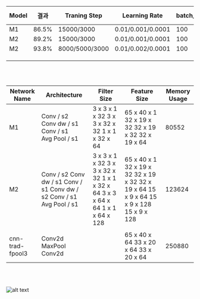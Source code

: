 | Model           | 결과                                                             | Traning Step                                                                 | Learning Rate                                                                      | batch_size                        | optimizer                | activation function | silence_percentage | unknown_percentage | time_shift_ms | sample_rate |
|-----------------|------------------------------------------------------------------|------------------------------------------------------------------------------|------------------------------------------------------------------------------------|-----------------------------------|--------------------------|---------------------|--------------------|--------------------|---------------|-------------|
| M1              | 86.5%                                                            | 15000/3000                                                                   | 0.01/0.001/0.0001                                                                  | 100                               | GradientDescentOptimizer | Relu                | 10                 | 10                 | 100           | 16000       |
| M2              | 89.2%                                                            | 15000/3000                                                                   | 0.01/0.001/0.0001                                                                  | 100                               | GradientDescentOptimizer | Relu                |                    |                    |               |             |
| M2              | 93.8%                                                            | 8000/5000/3000                                                               | 0.01/0.002/0.0001                                                                  | 100                               | RMSPropOptimizer         | Relu                |                    |                    |               |             |
|                 |                                                                  |                                                                              |                                                                                    |                                   |                          |                     |                    |                    |               |             |
|                 |                                                                  |                                                                              |                                                                                    |                                   |                          |                     |                    |                    |               |             |
|                 |                                                                  |                                                                              |                                                                                    |                                   |                          |                     |                    |                    |               |             |

</br>
</br>


| Network Name    | Architecture                                                          | Filter Size                                                                      | Feature Size                                                                             | Memory Usage |
|-----------------|-----------------------------------------------------------------------|----------------------------------------------------------------------------------|------------------------------------------------------------------------------------------|--------------|
| M1              | Conv / s2 </br> Conv dw / s1 </br> Conv / s1 </br> Avg Pool / s1                        | 3 x 3 x 1 x 32  3 x 3 x 32 x 32 1 x 1 x 32 x 64                                  | 65 x 40 x 1 32 x 19 x 32 32 x 19 x 32 32 x 19 x 64                                       | 80552        |
| M2              | Conv / s2 Conv dw / s1 Conv / s1 Conv dw / s2 Conv / s1 Avg Pool / s1 | 3 x 3 x 1 x 32  3 x 3 x 32 x 32 1 x 1 x 32 x 64 3 x 3 x 64 x 64 1 x 1 x 64 x 128 | 65 x 40 x 1 32 x 19 x 32 32 x 19 x 32 32 x 19 x 64 15 x 9 x 64 15 x 9 x 128 15 x 9 x 128 | 123624       |
|                 |                                                                       |                                                                                  |                                                                                          |              |
| cnn-trad-fpool3 | Conv2d MaxPool Conv2d                                                 |                                                                                  | 65 x 40 x 64 33 x 20 x 64 33 x 20 x 64                                                   | 250880       |


</br>
</br>

![alt text](https://i.imgur.com/eqadZIy.png)
